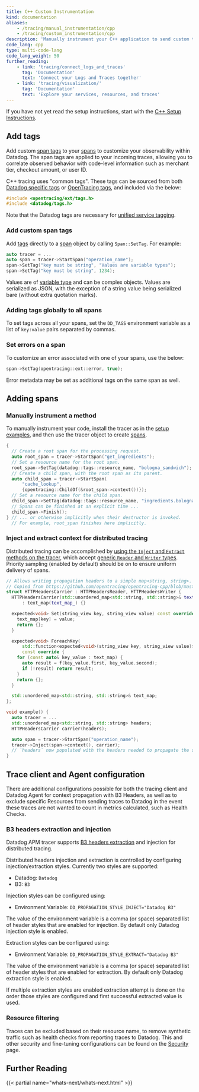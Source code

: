```yaml
---
title: C++ Custom Instrumentation
kind: documentation
aliases:
    - /tracing/manual_instrumentation/cpp
    - /tracing/custom_instrumentation/cpp
description: 'Manually instrument your C++ application to send custom traces to Datadog.'
code_lang: cpp
type: multi-code-lang
code_lang_weight: 50
further_reading:
    - link: 'tracing/connect_logs_and_traces'
      tag: 'Documentation'
      text: 'Connect your Logs and Traces together'
    - link: 'tracing/visualization/'
      tag: 'Documentation'
      text: 'Explore your services, resources, and traces'
---
```


<div class="alert alert-info">
If you have not yet read the setup instructions, start with the <a href="https://docs.datadoghq.com/tracing/setup/cpp/">C++ Setup Instructions</a>.
</div>

## Add tags

Add custom [span tags][1] to your [spans][2] to customize your observability within Datadog.  The span tags are applied to your incoming traces, allowing you to correlate observed behavior with code-level information such as merchant tier, checkout amount, or user ID.

C++ tracing uses "common tags".  These tags can be sourced from both [Datadog specific tags][3] or [OpenTracing tags][4], and included via the below:

```cpp
#include <opentracing/ext/tags.h>
#include <datadog/tags.h>
```

Note that the Datadog tags are necessary for [unified service tagging][5].

### Add custom span tags

Add [tags][1] directly to a [span][2] object by calling `Span::SetTag`. For example:

```cpp
auto tracer = ...
auto span = tracer->StartSpan("operation_name");
span->SetTag("key must be string", "Values are variable types");
span->SetTag("key must be string", 1234);
```

Values are of [variable type][6] and can be complex objects. Values are serialized as JSON, with the exception of a string value being serialized bare (without extra quotation marks).

### Adding tags globally to all spans

To set tags across all your spans, set the `DD_TAGS` environment variable as a list of `key:value` pairs separated by commas.

### Set errors on a span

To customize an error associated with one of your spans, use the below:

```cpp
span->SetTag(opentracing::ext::error, true);
```

Error metadata may be set as additional tags on the same span as well.

## Adding spans

### Manually instrument a method

To manually instrument your code, install the tracer as in the [setup examples][7], and then use the tracer object to create [spans][2].

```cpp
{
  // Create a root span for the processing request.
  auto root_span = tracer->StartSpan("get_ingredients");
  // Set a resource name for the root span.
  root_span->SetTag(datadog::tags::resource_name, "bologna_sandwich");
  // Create a child span, with the root span as its parent.
  auto child_span = tracer->StartSpan(
      "cache_lookup",
      {opentracing::ChildOf(&root_span->context())});
  // Set a resource name for the child span.
  child_span->SetTag(datadog::tags::resource_name, "ingredients.bologna_sandwich");
  // Spans can be finished at an explicit time ...
  child_span->Finish();
} // ... or otherwise implicitly when their destructor is invoked.
  // For example, root_span finishes here implicitly.
```

### Inject and extract context for distributed tracing

Distributed tracing can be accomplished by [using the `Inject` and `Extract` methods on the tracer][8], which accept [generic `Reader` and `Writer` types][9]. Priority sampling (enabled by default) should be on to ensure uniform delivery of spans.

```cpp
// Allows writing propagation headers to a simple map<string, string>.
// Copied from https://github.com/opentracing/opentracing-cpp/blob/master/mocktracer/test/propagation_test.cpp
struct HTTPHeadersCarrier : HTTPHeadersReader, HTTPHeadersWriter {
  HTTPHeadersCarrier(std::unordered_map<std::string, std::string>& text_map_)
      : text_map(text_map_) {}

  expected<void> Set(string_view key, string_view value) const override {
    text_map[key] = value;
    return {};
  }

  expected<void> ForeachKey(
      std::function<expected<void>(string_view key, string_view value)> f)
      const override {
    for (const auto& key_value : text_map) {
      auto result = f(key_value.first, key_value.second);
      if (!result) return result;
    }
    return {};
  }

  std::unordered_map<std::string, std::string>& text_map;
};

void example() {
  auto tracer = ...
  std::unordered_map<std::string, std::string> headers;
  HTTPHeadersCarrier carrier(headers);

  auto span = tracer->StartSpan("operation_name");
  tracer->Inject(span->context(), carrier);
  // `headers` now populated with the headers needed to propagate the span.
}
```

## Trace client and Agent configuration

There are additional configurations possible for both the tracing client and Datadog Agent for context propagation with B3 Headers, as well as to exclude specific Resources from sending traces to Datadog in the event these traces are not wanted to count in metrics calculated, such as Health Checks.

### B3 headers extraction and injection

Datadog APM tracer supports [B3 headers extraction][10] and injection for distributed tracing.

Distributed headers injection and extraction is controlled by configuring injection/extraction styles. Currently two styles are supported:

- Datadog: `Datadog`
- B3: `B3`

Injection styles can be configured using:

- Environment Variable: `DD_PROPAGATION_STYLE_INJECT="Datadog B3"`

The value of the environment variable is a comma (or space) separated list of header styles that are enabled for injection. By default only Datadog injection style is enabled.

Extraction styles can be configured using:

- Environment Variable: `DD_PROPAGATION_STYLE_EXTRACT="Datadog B3"`

The value of the environment variable is a comma (or space) separated list of header styles that are enabled for extraction. By default only Datadog extraction style is enabled.

If multiple extraction styles are enabled extraction attempt is done on the order those styles are configured and first successful extracted value is used.

### Resource filtering

Traces can be excluded based on their resource name, to remove synthetic traffic such as health checks from reporting traces to Datadog.  This and other security and fine-tuning configurations can be found on the [Security][11] page.

## Further Reading

{{< partial name="whats-next/whats-next.html" >}}

[1]: /tracing/visualization/#span-tags
[2]: /tracing/visualization/#spans
[3]: https://github.com/DataDog/dd-opentracing-cpp/blob/master/include/datadog/tags.h
[4]: https://github.com/opentracing/opentracing-cpp/blob/master/include/opentracing/ext/tags.h
[5]: /getting_started/tagging/unified_service_tagging
[6]: https://github.com/opentracing/opentracing-cpp/blob/master/include/opentracing/value.h
[7]: /tracing/setup/cpp/#installation
[8]: https://github.com/opentracing/opentracing-cpp/#inject-span-context-into-a-textmapwriter
[9]: https://github.com/opentracing/opentracing-cpp/blob/master/include/opentracing/propagation.h
[10]: https://github.com/openzipkin/b3-propagation
[11]: /tracing/security

